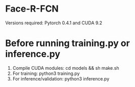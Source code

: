 # Face-R-FCN

Versions required: Pytorch 0.4.1 and CUDA 9.2

# Before running training.py or inference.py

1. Compile CUDA modules: cd models && sh make.sh
2. For training: python3 training.py 
3. For inference/validation: python3 inference.py

